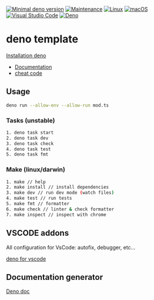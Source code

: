 [![Minimal deno version](https://img.shields.io/static/v1?label=deno&message=%3E=1.29.1&color)](https://deno.land/manual@v1.29.1/getting_started)
[![Maintenance](https://img.shields.io/badge/Maintained%3F-yes-green.svg)](https://GitHub.com/stephen-shopopop/deno-template/graphs/commit-activity)
[![Linux](https://svgshare.com/i/Zhy.svg)](https://svgshare.com/i/Zhy.svg)
[![macOS](https://svgshare.com/i/ZjP.svg)](https://svgshare.com/i/ZjP.svg)
[![Visual Studio Code](https://img.shields.io/badge/--007ACC?logo=visual%20studio%20code&logoColor=ffffff)](https://code.visualstudio.com/)
[![Deno](https://github.com/stephen-shopopop/deno-template/actions/workflows/deno.yml/badge.svg)](https://github.com/stephen-shopopop/deno-template/actions/workflows/deno.yml)

# deno template

[Installation deno](https://deno.land/#installation)

- [Documentation](https://doc.deno.land/https://raw.githubusercontent.com/stephen-shopopop/deno-template/main/mod.ts)
- [cheat code](https://oscarotero.com/deno/?utm_source=denonews&utm_medium=email)

## Usage

```bash
deno run --allow-env --allow-run mod.ts
```

### Tasks (unstable)

```bash
1. deno task start
2. deno task dev
3. deno task check
4. deno task test
5. deno task fmt
```

### Make (linux/darwin)

```bash
1. make // help
2. make install // install dependencies
3. make dev // run dev mode (watch files)
4. make test // run tests
5. make fmt // formatter
6. make check // linter & check formatter
7. make inspect // inspect with chrome
```

## VSCODE addons

All configuration for VsCode: autofix, debugger, etc...

[deno for vscode](https://marketplace.visualstudio.com/items?itemName=denoland.vscode-deno)

## Documentation generator

[Deno doc](https://doc.deno.land)
